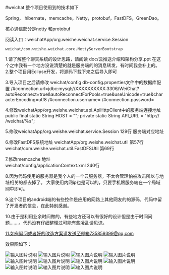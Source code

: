 #weichat
整个项目使用到的技术如下

Spring， hibernate，memcache，Netty，protobuf，FastDFS，GreenDao。

核心通信部分是netty 和protobuf 


阅读入口：weichatApp/org.weishe.weichat.service.Session

	weichat/com.weishe.weichat.core.NettyServerBootstrap

1.请了解整个聊天系统的设计思路，请阅读  doc/云推送介绍和架构分享.ppt
  在这个之中我有一个地方没说清楚的就是服务端的的消息转发，有时间我会补上的。
2.整个项目用Eclipse开发，将源码下载下来之后导入即可

3.导入项目之后请修改 weichat/config db-config.properties文件中的数据库配置
/#connection.url=jdbc:mysql://XXXXXXXXXX:3306/WeiChat?autoReconnect=true&autoReconnectForPools=true&useUnicode=true&characterEncoding=utf8
/#connection.username= 
/#connection.password= 

4.修改weichatApp/org.weishe.weichat.api.ApiHttpClient中的服务端连接地址
	public final static String HOST = "";
	private static String API_URL = "http:// /weichat/%s";

5.修改weichatApp/org.weishe.weichat.service.Session
   129行 服务端对应地址

6.修改FastDFS系统地址
 weichatApp/org.weishe.weichat.util 第57行
 weichat/com.weishe.weichat.util.FastDFSUtil 第69行
 
7.修改memcache 地址  
 weichat/config/applicationContext.xml 240行

8.因为代码使用的服务器是我个人的一个云服务器，不太会管理怕被攻击所以与地址相关的都去掉了。
  大家使用内网ip也是可以的，只要手机跟服务端在一个局域网中即可。

9.这个项目的android端的有些控件是应用的网路上其他网友的的源码，代码中留了开发者的信息，在此特别感谢。

10.由于是利用业余时间做的，有些地方还可以有很好的设计但是由于时间问题.......。代码没有仔细整理过可能有些凌乱请见谅。

11.如有疑问或者好的改造方案请发送至邮箱735859399@qq.com


效果图如下：

![输入图片说明](http://git.oschina.net/uploads/images/2015/0907/142223_96e5d920_27827.png "在这里输入图片标题")
![输入图片说明](http://git.oschina.net/uploads/images/2015/0907/142646_e992dd13_27827.png "在这里输入图片标题")
![输入图片说明](http://git.oschina.net/uploads/images/2015/0907/142657_10bec13a_27827.png "在这里输入图片标题")
![输入图片说明](http://git.oschina.net/uploads/images/2015/0907/142707_af0fae70_27827.png "在这里输入图片标题")
![输入图片说明](http://git.oschina.net/uploads/images/2015/0907/142719_c751ac0b_27827.png "在这里输入图片标题")
![输入图片说明](http://git.oschina.net/uploads/images/2015/0907/142732_4740db35_27827.png "在这里输入图片标题")
![输入图片说明](http://git.oschina.net/uploads/images/2015/0907/142741_e0707ddf_27827.png "在这里输入图片标题")
![输入图片说明](http://git.oschina.net/uploads/images/2015/0907/142751_054c8c52_27827.png "在这里输入图片标题")
![输入图片说明](http://git.oschina.net/uploads/images/2015/0907/142800_542dbd4e_27827.png "在这里输入图片标题")
![输入图片说明](http://git.oschina.net/uploads/images/2015/0907/142816_94d93c50_27827.png "在这里输入图片标题")
![输入图片说明](http://git.oschina.net/uploads/images/2015/0907/142828_57c27c4f_27827.png "在这里输入图片标题")